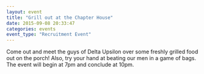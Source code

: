 ```yaml
---
layout: event
title: "Grill out at the Chapter House"
date: 2015-09-08 20:33:47
categories: events
event_type: "Recruitment Event"
---
```

Come out and meet the guys of Delta Upsilon over some freshly grilled food out on the porch! Also, try your hand at beating our men in a game of bags. The event will begin at 7pm and conclude at 10pm.